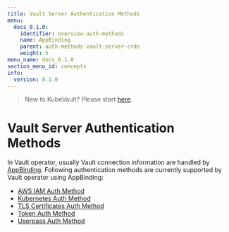 ```yaml
---
title: Vault Server Authentication Methods
menu:
  docs_0.1.0:
    identifier: overview-auth-methods
    name: AppBinding
    parent: auth-methods-vault-server-crds
    weight: 5
menu_name: docs_0.1.0
section_menu_id: concepts
info:
  version: 0.1.0
---
```


> New to KubeVault? Please start [here](/docs/0.1.0/concepts/README).

# Vault Server Authentication Methods

In Vault operator, usually Vault connection information are handled by [AppBinding](/docs/0.1.0/concepts/vault-server-crds/auth-methods/appbinding). Following authentication methods are currently supported by Vault operator using AppBinding:

- [AWS IAM Auth Method](/docs/0.1.0/concepts/vault-server-crds/auth-methods/aws-iam)
- [Kubernetes Auth Method](/docs/0.1.0/concepts/vault-server-crds/auth-methods/kubernetes)
- [TLS Certificates Auth Method](/docs/0.1.0/concepts/vault-server-crds/auth-methods/tls)
- [Token Auth Method](/docs/0.1.0/concepts/vault-server-crds/auth-methods/token)
- [Userpass Auth Method](/docs/0.1.0/concepts/vault-server-crds/auth-methods/userpass)
